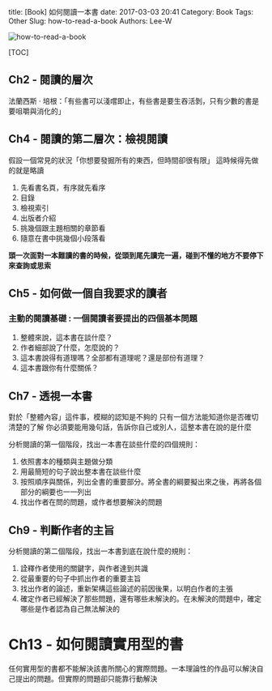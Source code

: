 title: [Book] 如何閱讀一本書
date: 2017-03-03 20:41
Category: Book
Tags: Other
Slug: how-to-read-a-book
Authors: Lee-W

![how-to-read-a-book]({static}/images/books/D1Obrmf.jpg)

<!--more-->

[TOC]

## Ch2 - 閱讀的層次

法蘭西斯 · 培根：「有些書可以淺嚐即止，有些書是要生吞活剝，只有少數的書是要咀嚼與消化的」

## Ch4 - 閱讀的第二層次：檢視閱讀

假設一個常見的狀況「你想要發掘所有的東西，但時間卻很有限」
這時候得先做的就是略讀

1. 先看書名頁，有序就先看序
2. 目錄
3. 檢視索引
4. 出版者介紹
5. 挑幾個跟主題相關的章節看
6. 隨意在書中挑幾個小段落看

**頭一次面對一本難讀的書的時候，從頭到尾先讀完一遍，碰到不懂的地方不要停下來查詢或思索**

## Ch5 - 如何做一個自我要求的讀者

### 主動的閱讀基礎 : 一個閱讀者要提出的四個基本問題

1. 整體來說，這本書在談什麼？
2. 作者細部說了什麼，怎麼說的？
3. 這本書說得有道理嗎？全部都有道理呢？還是部份有道理？
4. 這本書跟你有什麼關係？

## Ch7 - 透視一本書

對於「整體內容」這件事，模糊的認知是不夠的
只有一個方法能知道你是否確切清楚的了解
你必須要能用幾句話，告訴你自己或別人，這整本書在說的是什麼

分析閱讀的第一個階段，找出一本書在談些什麼的四個規則：

1. 依照書本的種類與主題做分類
2. 用最簡短的句子說出整本書在談些什麼
3. 按照順序與關係，列出全書的重要部分。將全書的綱要擬出來之後，再將各個部分的綱要也一一列出
4. 找出作者在問的問題，或作者想要解決的問題

## Ch9 - 判斷作者的主旨

分析閱讀的第二個階段，找出一本書到底在說什麼的規則：

1. 詮釋作者使用的關鍵字，與作者達到共識
2. 從最重要的句子中抓出作者的重要主旨
3. 找出作者的論述，重新架構這些論述的前因後果，以明白作者的主張
4. 確定作者已經解決了那些問題，還有哪些未解決的。在未解決的問題中，確定哪些是作者認為自己無法解決的

# Ch13 - 如何閱讀實用型的書

任何實用型的書都不能解決該書所關心的實際問題。一本理論性的作品可以解決自己提出的問題。但實際的問題卻只能靠行動解決
